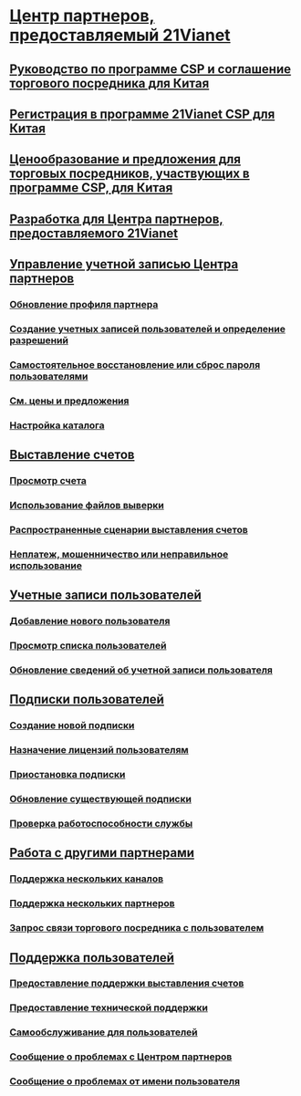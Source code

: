 # [Центр партнеров, предоставляемый 21Vianet](index.md)
## [Руководство по программе CSP и соглашение торгового посредника для Китая](csp-program-guide-and-agreements.md)
## [Регистрация в программе 21Vianet CSP для Китая](enrolling-in-the-csp-program.md)
## [Ценообразование и предложения для торговых посредников, участвующих в программе CSP, для Китая](see-offers-and-pricing.md)
## [Разработка для Центра партнеров, предоставляемого 21Vianet](develop-for-partner-center.md)
## [Управление учетной записью Центра партнеров](partner-center-account-setup.md)
### [Обновление профиля партнера](update-your-partner-profile.md)
### [Создание учетных записей пользователей и определение разрешений](create-user-accounts-and-set-permissions.md)
### [Самостоятельное восстановление или сброс пароля пользователями](reset-a-user-password.md)
### [См. цены и предложения](see-offers-and-pricing.md)
### [Настройка каталога](customize-the-catalog.md)
## [Выставление счетов](billing.md)
### [Просмотр счета](read-your-bill.md)
### [Использование файлов выверки](use-the-reconciliation-files.md)
### [Распространенные сценарии выставления счетов](common-billing-scenarios.md)
### [Неплатеж, мошенничество или неправильное использование](non-payment-fraud-or-misuse.md)
## [Учетные записи пользователей](customer-accounts.md)
### [Добавление нового пользователя](add-a-new-customer.md)
### [Просмотр списка пользователей](see-your-customer-list.md)
### [Обновление сведений об учетной записи пользователя](update-customer-account-info.md)
## [Подписки пользователей](customer-subscriptions.md)
### [Создание новой подписки](create-a-new-subscription.md)
### [Назначение лицензий пользователям](assign-licenses-to-users.md)
### [Приостановка подписки](suspend-a-subscription.md)
### [Обновление существующей подписки](add-licenses-or-services-to-an-existing-subscription.md)
### [Проверка работоспособности службы](check-service-health.md)
## [Работа с другими партнерами](work-with-other-partners.md)
### [Поддержка нескольких каналов](multichannel.md)
### [Поддержка нескольких партнеров](multipartner.md)
### [Запрос связи торгового посредника с пользователем](request-a-relationship-with-a-customer.md)
## [Поддержка пользователей](customer-support.md)
### [Предоставление поддержки выставления счетов](provide-billing-support.md)
### [Предоставление технической поддержки](provide-technical-support.md)
### [Самообслуживание для пользователей](customer-self-support.md)
### [Сообщение о проблемах с Центром партнеров](report-problems-with-partner-center.md)
### [Сообщение о проблемах от имени пользователя](report-problems-on-behalf-of-a-customer.md)